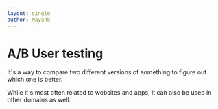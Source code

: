 ```yaml
---
layout: single
author: Mayank
---
```


# A/B User testing
It's a way to compare two different versions of something to figure out which one is better. 

While it's most often related to websites and apps, it can also be used in other domains as well. 

